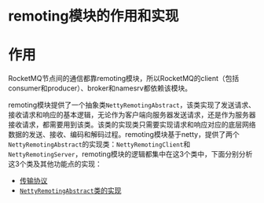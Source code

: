 # remoting模块的作用和实现

# 作用
RocketMQ节点间的通信都靠remoting模块，所以RocketMQ的client（包括consumer和producer）、broker和namesrv都依赖该模块。

remoting模块提供了一个抽象类`NettyRemotingAbstract`，该类实现了发送请求、接收请求和响应的基本逻辑，无论作为客户端向服务器发送请求，还是作为服务器接收请求，都需要用到该类。该类的实现类只需要实现请求和响应对应的底层网络数据的发送、接收、编码和解码过程。remoting模块基于netty，提供了两个`NettyRemotingAbstract`的实现类：`NettyRemotingClient`和`NettyRemotingServer`，remoting模块的逻辑都集中在这3个类中，下面分别分析这3个类及其他功能点的实现：
- [传输协议](传输协议.md)
- [`NettyRemotingAbstract`类的实现](NettyRemotingAbstract类的实现.md)